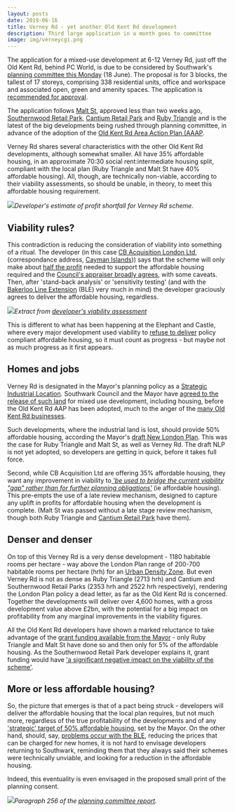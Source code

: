 ```yaml
---
layout: posts
date: 2019-06-16
title: Verney Rd - yet another Old Kent Rd development
description: Third large application in a month goes to committee
image: img/verneycgi.png
---
```


The application for a mixed-use development at 6-12 Verney Rd, just off the Old Kent Rd, behind PC World, is due to be considered by Southwark's [planning committee this Monday](https://moderngov.southwark.gov.uk/ieListDocuments.aspx?CId=119&MId=6392&Ver=4) (18 June).  The proposal is for 3 blocks, the tallest of 17 storeys, comprising 338 residential units, office and workspace and associated open, green and amenity spaces. The application is [recommended for approval](https://moderngov.southwark.gov.uk/documents/s83243/Report%20and%20Appendix%201%20and%202%206%20-%2012%20Verney%20Road%20London%20SE16%203DH.pdf).

The application follows [Malt St](https://35percent.org/2019-06-01-malt-street-berkeley-homes-old-kent-road/), approved less than two weeks ago, [Southernwood Retail Park](https://35percent.org/2019-05-27-southernwood-retail-park/), [Cantium Retail Park](https://www.london-se1.co.uk/news/view/9869) and [Ruby Triangle](https://35percent.org/2018-10-08-ruby-triangle-goes-to-committee/) and is the latest of the big developments being rushed through planning committee, in advance of the adoption of the [Old Kent Rd Area Action Plan (AAAP](https://www.southwark.gov.uk/planning-and-building-control/planning-policy-and-transport-policy/development-plan/area-action-plans?chapter=2).

Verney Rd shares several characteristics with the other Old Kent Rd developments, although somewhat smaller. All have 35% affordable housing, in an approximate 70:30 social rent:intermediate housing split, compliant with the local plan (Ruby Triangle and Malt St have 40% affordable housing).  All, though, are technically non-viable, according to their viability assessments, so should be unable, in theory, to meet this affordable housing requirement.  

![](https://35percent.org/img/verneyprofit.png)*Developer's estimate of profit shortfall for Verney Rd scheme.*

## Viability rules?

This contradiction is reducing the consideration of viability into something of a ritual.  The developer (in this case [CB Acquisition London Ltd](https://planbuild.southwark.gov.uk/documents/?GetDocument=%7b%7b%7b!L5kRr99Gvx64nCZlTK8JqQ%3d%3d!%7d%7d%7d),
(correspondance address, [Cayman Islands](https://beta.companieshouse.gov.uk/officers/NHZ7WPE191E-dhaeASgbVK9QiZk/appointments))) says that the scheme will only make about [half the profit](https://planbuild.southwark.gov.uk/documents/?GetDocument=%7b%7b%7b!TQY%2bsILnV9wsUjV9l44bPw%3d%3d!%7d%7d%7d) needed to support the affordable housing required and the [Council's appraiser broadly agrees](https://moderngov.southwark.gov.uk/documents/s83243/Report%20and%20Appendix%201%20and%202%206%20-%2012%20Verney%20Road%20London%20SE16%203DH.pdf), with some caveats.  Then, after 'stand-back analysis' or 'sensitivity testing' (and with the [Bakerloo Line Extension](https://tfl.gov.uk/corporate/about-tfl/how-we-work/planning-for-the-future/bakerloo-line-extension) (BLE) very much in mind) the developer graciously agrees to deliver the affordable housing, regardless.

![](https://35percent.org/img/verneyextract.png)*Extract from [developer's viability assessment](https://planbuild.southwark.gov.uk/documents/?GetDocument=%7b%7b%7b!TQY%2bsILnV9wsUjV9l44bPw%3d%3d!%7d%7d%7d)*

This is different to what has been happening at the Elephant and Castle, where every major development used viability to [refuse to deliver](https://35percent.org/major-schemes/) policy compliant affordable housing, so it must count as progress - but maybe not as much progress as it first appears.

## Homes and jobs
 
Verney Rd is designated in the Mayor's planning policy as a [Strategic Industrial Location](https://www.london.gov.uk/what-we-do/planning/london-plan/current-london-plan/london-plan-chapter-two-londons-places/policy-3). Southwark Council and the Mayor have [agreed to the release of such land](https://www.southwark.gov.uk/planning-and-building-control/planning-policy-and-transport-policy/development-plan/area-action-plans?chapter=2) for mixed use development, including housing, before the Old Kent Rd AAP has been adopted, much to the anger of the [many Old Kent Rd businesses](https://www.vitalokr.com/). 

Such developments, where the industrial land is lost, should provide 50% affordable housing, according the Mayor's [draft New London Plan](ttps://www.london.gov.uk/sites/default/files/draft_london_plan_-showing_minor_suggested_changes_july_2018.pdf).  This was the case for Ruby Triangle and Malt St, as well as Verney Rd.  The draft NLP is not yet adopted, so developers are getting in quick, before it takes full force.

Second, while CB Acquisition Ltd are offering 35% affordable housing, they want any improvement in viability to[ _'be used to bridge the current viability "gap" rather than for further planning obligations'_](https://planbuild.southwark.gov.uk/documents/?GetDocument=%7b%7b%7b!TQY%2bsILnV9wsUjV9l44bPw%3d%3d!%7d%7d%7d) (ie affordable housing).  This pre-empts the use of a late review mechanism, designed to capture any uplift in profits for affordable housing when the development is complete.  (Malt St was passed without a late stage review mechanism, though both Ruby Triangle and [Cantium Retail Park](https://moderngov.southwark.gov.uk/mgAi.aspx?ID=52967) have them).

## Denser and denser

On top of this Verney Rd is a very dense development - 1180 habitable rooms per hectare - way above the London Plan range of 200-700 habitable rooms per hectare (hrh) for an [Urban Density Zone](https://www.london.gov.uk/what-we-do/planning/london-plan/current-london-plan/london-plan-chapter-3/policy-34-optimising). But even Verney Rd is not as dense as Ruby Triangle (2713 hrh) and Cantium and Southernwood Retail Parks (2353 hrh and 2522 hrh respectively), rendering the London Plan policy a dead letter, as far as the Old Kent Rd is concerned.  Together the developments will deliver over 4,600 homes, with a gross development value above £2bn, with the potential for a big impact on profitability from any marginal improvements in the viability figures.

All the Old Kent Rd developers have shown a marked reluctance to take advantage of the [grant funding available from the Mayor](https://www.london.gov.uk/what-we-do/housing-and-land/increasing-housing-supply/affordable-housing-capital-funding-guide) - only Ruby Triangle and Malt St have done so and then only for 5% of the affordable housing.  As the Southernwood Retail Park developer explains it, grant funding would have ['a significant negative impact on the viability of the scheme'](https://moderngov.southwark.gov.uk/documents/s82616/Report%20Southernwood%20Retail%20Park%202%20Humphrey%20Street%20London%20SE1%205JJ.pdf).

## More or less affordable housing?

So, the picture that emerges is that of a pact being struck - developers will deliver the affordable housing that the local plan requires, but not much more, regardless of the true profitability of the developments and of any ['strategic' target of 50% affordable housing](https://www.london.gov.uk/press-releases/mayoral/mayor-sets-out-plans-to-deliver-90000-homes), set by the Mayor.  On the other hand, should, say, [problems occur with the BLE](https://www.london-se1.co.uk/news/view/9916), reducing the prices that can be charged for new homes, it is not hard to envisage developers returning to Southwark, reminding them that they always said their schemes were technically unviable, and looking for a reduction in the affordable housing.

Indeed, this eventuality is even envisaged in the proposed small print of the planning consent.

![](https://35percent.org/img/verneyvreview.png)*Paragraph 256 of the [planning committee report](https://35percent.org/2019-06-16-verney-rd-yet-another-old-kent-road-development/).*

<meta name="twitter:card" content="summary_large_image">
<meta name="twitter:site" content="@35percent_EAN">
<meta name="twitter:title" content="Verney Rd - Yet another Old Kent Rd development">
<meta name="twitter:description" content="Third major OKR scheme in as many weeks to be waved through without a viability review mechanism.">
<meta name="twitter:image" content="https://35percent.org/img/verneycgi.png">
